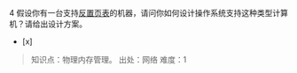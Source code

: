 4
假设你有一台支持[反置页表](http://en.wikipedia.org/wiki/Page_table#Inverted_page_table)的机器，请问你如何设计操作系统支持这种类型计算机？请给出设计方案。
- [x]  

> 知识点：物理内存管理。
> 出处：网络
> 难度：1
> 
